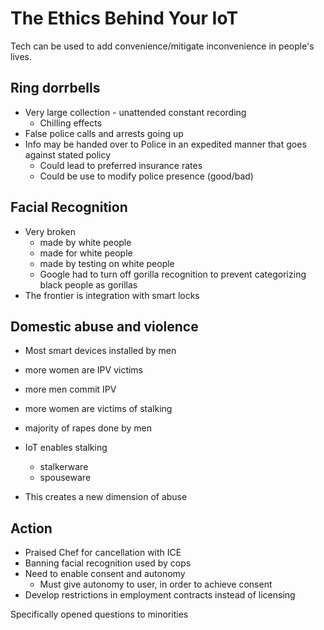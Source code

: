 # The Ethics Behind Your IoT

Tech can be used to add convenience/mitigate inconvenience in people's lives.

## Ring dorrbells

* Very large collection - unattended constant recording
	* Chilling effects
* False police calls and arrests going up
* Info may be handed over to Police in an expedited manner that goes against
  stated policy
	* Could lead to preferred insurance rates
	* Could be use to modify police presence (good/bad)

## Facial Recognition

* Very broken
	* made by white people
	* made for white people
	* made by testing on white people
	* Google had to turn off gorilla recognition to prevent categorizing
	  black people as gorillas
* The frontier is integration with smart locks

## Domestic abuse and violence

* Most smart devices installed by men
* more women are IPV victims
* more men commit IPV
* more women are victims of stalking
* majority of rapes done by men
* IoT enables stalking
	* stalkerware
	* spouseware

* This creates a new dimension of abuse

## Action

* Praised Chef for cancellation with ICE
* Banning facial recognition used by cops
* Need to enable consent and autonomy
	* Must give autonomy to user, in order to achieve consent
* Develop restrictions in employment contracts instead of licensing

Specifically opened questions to minorities
